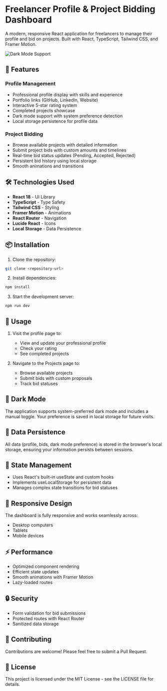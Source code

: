 # Freelancer Profile & Project Bidding Dashboard

A modern, responsive React application for freelancers to manage their profile and bid on projects. Built with React, TypeScript, Tailwind CSS, and Framer Motion.

![Dark Mode Support](https://images.unsplash.com/photo-1555066931-4365d14bab8c?auto=format&fit=crop&q=80&w=1000)

## 🚀 Features

### Profile Management
- Professional profile display with skills and experience
- Portfolio links (GitHub, LinkedIn, Website)
- Interactive 5-star rating system
- Completed projects showcase
- Dark mode support with system preference detection
- Local storage persistence for profile data

### Project Bidding
- Browse available projects with detailed information
- Submit project bids with custom amounts and timelines
- Real-time bid status updates (Pending, Accepted, Rejected)
- Persistent bid history using local storage
- Smooth animations and transitions

## 🛠️ Technologies Used

- **React 18** - UI Library
- **TypeScript** - Type Safety
- **Tailwind CSS** - Styling
- **Framer Motion** - Animations
- **React Router** - Navigation
- **Lucide React** - Icons
- **Local Storage** - Data Persistence

## 📦 Installation

1. Clone the repository:
```bash
git clone <repository-url>
```

2. Install dependencies:
```bash
npm install
```

3. Start the development server:
```bash
npm run dev
```

## 🎯 Usage

1. Visit the profile page to:
   - View and update your professional profile
   - Check your rating
   - See completed projects

2. Navigate to the Projects page to:
   - Browse available projects
   - Submit bids with custom proposals
   - Track bid statuses

## 🌙 Dark Mode

The application supports system-preferred dark mode and includes a manual toggle. Your preference is saved in local storage for future visits.

## 💾 Data Persistence

All data (profile, bids, dark mode preference) is stored in the browser's local storage, ensuring your information persists between sessions.

## 🔄 State Management

- Uses React's built-in useState and custom hooks
- Implements useLocalStorage for persistent data
- Manages complex state transitions for bid statuses

## 📱 Responsive Design

The dashboard is fully responsive and works seamlessly across:
- Desktop computers
- Tablets
- Mobile devices

## ⚡ Performance

- Optimized component rendering
- Efficient state updates
- Smooth animations with Framer Motion
- Lazy-loaded routes

## 🔒 Security

- Form validation for bid submissions
- Protected routes with React Router
- Sanitized data storage

## 🤝 Contributing

Contributions are welcome! Please feel free to submit a Pull Request.

## 📄 License

This project is licensed under the MIT License - see the LICENSE file for details.